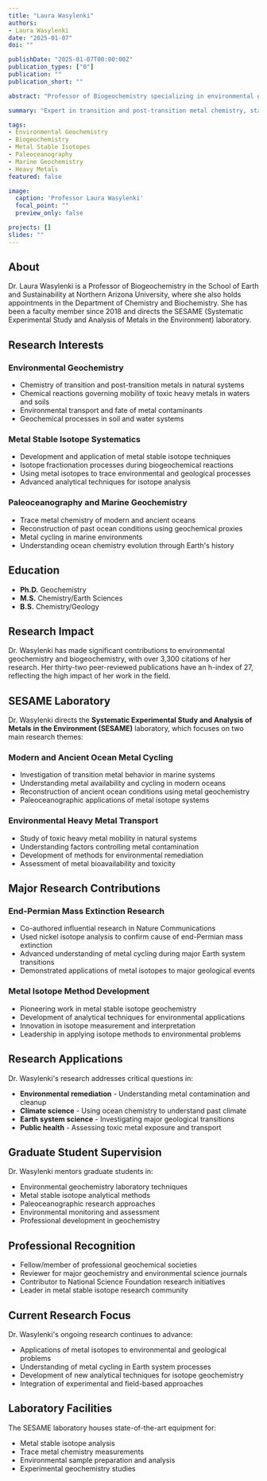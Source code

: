 ```yaml
---
title: "Laura Wasylenki"
authors: 
- Laura Wasylenki
date: "2025-01-07"
doi: ""

publishDate: "2025-01-07T00:00:00Z"
publication_types: ["0"]
publication: ""
publication_short: ""

abstract: "Professor of Biogeochemistry specializing in environmental geochemistry, metal stable isotopes, and paleoceanography."

summary: "Expert in transition and post-transition metal chemistry, stable isotope systematics, and environmental transport of toxic heavy metals."

tags:
- Environmental Geochemistry
- Biogeochemistry
- Metal Stable Isotopes
- Paleoceanography
- Marine Geochemistry
- Heavy Metals
featured: false

image:
  caption: 'Professor Laura Wasylenki'
  focal_point: ""
  preview_only: false

projects: []
slides: ""
---
```


## About

Dr. Laura Wasylenki is a Professor of Biogeochemistry in the School of Earth and Sustainability at Northern Arizona University, where she also holds appointments in the Department of Chemistry and Biochemistry. She has been a faculty member since 2018 and directs the SESAME (Systematic Experimental Study and Analysis of Metals in the Environment) laboratory.

## Research Interests

### Environmental Geochemistry
- Chemistry of transition and post-transition metals in natural systems
- Chemical reactions governing mobility of toxic heavy metals in waters and soils
- Environmental transport and fate of metal contaminants
- Geochemical processes in soil and water systems

### Metal Stable Isotope Systematics
- Development and application of metal stable isotope techniques
- Isotope fractionation processes during biogeochemical reactions
- Using metal isotopes to trace environmental and geological processes
- Advanced analytical techniques for isotope analysis

### Paleoceanography and Marine Geochemistry
- Trace metal chemistry of modern and ancient oceans
- Reconstruction of past ocean conditions using geochemical proxies
- Metal cycling in marine environments
- Understanding ocean chemistry evolution through Earth's history

## Education

- **Ph.D.** Geochemistry
- **M.S.** Chemistry/Earth Sciences
- **B.S.** Chemistry/Geology

## Research Impact

Dr. Wasylenki has made significant contributions to environmental geochemistry and biogeochemistry, with over 3,300 citations of her research. Her thirty-two peer-reviewed publications have an h-index of 27, reflecting the high impact of her work in the field.

## SESAME Laboratory

Dr. Wasylenki directs the **Systematic Experimental Study and Analysis of Metals in the Environment (SESAME)** laboratory, which focuses on two main research themes:

### Modern and Ancient Ocean Metal Cycling
- Investigation of transition metal behavior in marine systems
- Understanding metal availability and cycling in modern oceans
- Reconstruction of ancient ocean conditions using metal geochemistry
- Paleoceanographic applications of metal isotope systems

### Environmental Heavy Metal Transport
- Study of toxic heavy metal mobility in natural systems
- Understanding factors controlling metal contamination
- Development of methods for environmental remediation
- Assessment of metal bioavailability and toxicity

## Major Research Contributions

### End-Permian Mass Extinction Research
- Co-authored influential research in Nature Communications
- Used nickel isotope analysis to confirm cause of end-Permian mass extinction
- Advanced understanding of metal cycling during major Earth system transitions
- Demonstrated applications of metal isotopes to major geological events

### Metal Isotope Method Development
- Pioneering work in metal stable isotope geochemistry
- Development of analytical techniques for environmental applications
- Innovation in isotope measurement and interpretation
- Leadership in applying isotope methods to environmental problems

## Research Applications

Dr. Wasylenki's research addresses critical questions in:
- **Environmental remediation** - Understanding metal contamination and cleanup
- **Climate science** - Using ocean chemistry to understand past climate
- **Earth system science** - Investigating major geological transitions
- **Public health** - Assessing toxic metal exposure and transport

## Graduate Student Supervision

Dr. Wasylenki mentors graduate students in:
- Environmental geochemistry laboratory techniques
- Metal stable isotope analytical methods
- Paleoceanographic research approaches
- Environmental monitoring and assessment
- Professional development in geochemistry

## Professional Recognition

- Fellow/member of professional geochemical societies
- Reviewer for major geochemistry and environmental science journals
- Contributor to National Science Foundation research initiatives
- Leader in metal stable isotope research community

## Current Research Focus

Dr. Wasylenki's ongoing research continues to advance:
- Applications of metal isotopes to environmental and geological problems
- Understanding of metal cycling in Earth system processes
- Development of new analytical techniques for isotope geochemistry
- Integration of experimental and field-based approaches

## Laboratory Facilities

The SESAME laboratory houses state-of-the-art equipment for:
- Metal stable isotope analysis
- Trace metal chemistry measurements
- Environmental sample preparation and analysis
- Experimental geochemistry studies